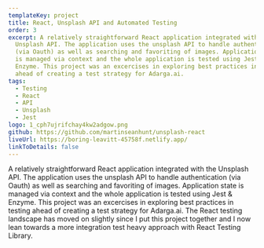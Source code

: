 ```yaml
---
templateKey: project
title: React, Unsplash API and Automated Testing
order: 3
excerpt: A relatively straightforward React application integrated with the
  Unsplash API. The application uses the unsplash API to handle authentication
  (via Oauth) as well as searching and favoriting of images. Application state
  is managed via context and the whole application is tested using Jest &
  Enzyme. This project was an excercises in exploring best practices in testing
  ahead of creating a test strategy for Adarga.ai.
tags:
  - Testing
  - React
  - API
  - Unsplash
  - Jest
logo: 1_cph7ujrifchay4kw2adgow.png
github: https://github.com/martinseanhunt/unsplash-react
liveUrl: https://boring-leavitt-45758f.netlify.app/
linkToDetails: false
---
```

A relatively straightforward React application integrated with the Unsplash API. The application uses the unsplash API to handle authentication (via Oauth) as well as searching and favoriting of images. Application state is managed via context and the whole application is tested using Jest & Enzyme. This project was an excercises in exploring best practices in testing ahead of creating a test strategy for Adarga.ai. The React testing landscape has moved on slightly since I put this project together and I now lean towards a more integration test heavy approach with React Testing Library.